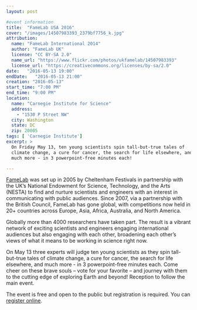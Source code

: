 ```yaml
---
layout: post

#event information
title:  "FameLab USA 2016"
cover: "/images/14507983393_2379bf7756_k.jpg"
attribution:
  name: "FameLab International 2014"
  author: "FameLab UK"
  license: "CC BY-SA 2.0"
  name_url: "https://www.flickr.com/photos/ukfamelab/14507983393"
  license_url: "https://creativecommons.org/licenses/by-sa/2.0"
date:   "2016-05-13 19:00"
endDate:   "2016-05-13 21:00"
creation: "2016-05-13"
start_time: "7:00 PM"
end_time: "9:00 PM"
location:
  name: "Carnegie Institute for Science"
  address:
    - "1530 P Street NW"
  city: Washington
  state: DC
  zip: 20005
tags: [ 'Carnegie Institute']
excerpt: >
  On Friday May 13, ten young scientists spin tall-but-true tales of
  climate change, a cure for cancer, the search for life elsewhere, and
  much more - in 3 powerpoint-free minutes each!

---
```


[FameLab](http://astrobiology.arc.nasa.gov/) was set up in 2005 by
Cheltenham Festivals in partnership with the UK’s
National Endowment for Science, Technology, and the Arts (NESTA) to find and
nurture scientists and engineers with an interest in communicating with public
audiences. Since 2007, via a partnership with the British Council, FameLab has
gone global, with competitions now held in 20+ countries across Europe, Asia,
Africa, Australia, and North America.

Globally more than 4000 researchers have taken part. The result is a vibrant
network of exciting scientists and engineers engaging international audiences
but also engaging with each other, broadening each other’s views of what it
means to be working in science right now.

On May 13 three experts will judge ten young scientists as they spin
tall-but-true tales of climate change, a cure for cancer, the search for life
elsewhere, and much more - in 3 powerpoint-free minutes each. Come cheer on
these brave souls – vote for your favorite – and journey with them to the
cutting edge of exploring Earth and beyond! Reception to follow the main event.

The event is free and open to the public but registration is required.
You can [register online](https://carnegiescience.edu/events/lectures/famelab).
